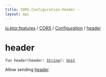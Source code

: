 ```yaml
---
title: CORS.Configuration.header - 
layout: api
---
```


<div class='api-docs-breadcrumbs'><a href="../../index.html">io.ktor.features</a> / <a href="../index.html">CORS</a> / <a href="index.html">Configuration</a> / <a href="./header.html">header</a></div>

# header

<div class="signature"><code><span class="keyword">fun </span><span class="identifier">header</span><span class="symbol">(</span><span class="parameterName" id="io.ktor.features.CORS.Configuration$header(kotlin.String)/header">header</span><span class="symbol">:</span>&nbsp;<a href="https://kotlinlang.org/api/latest/jvm/stdlib/kotlin/-string/index.html"><span class="identifier">String</span></a><span class="symbol">)</span><span class="symbol">: </span><a href="https://kotlinlang.org/api/latest/jvm/stdlib/kotlin/-unit/index.html"><span class="identifier">Unit</span></a></code></div>

Allow sending <a href="header.html#io.ktor.features.CORS.Configuration$header(kotlin.String)/header">header</a>

